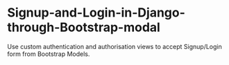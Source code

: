 # Signup-and-Login-in-Django-through-Bootstrap-modal

Use custom authentication and authorisation views to accept Signup/Login form from Bootstrap Models.
